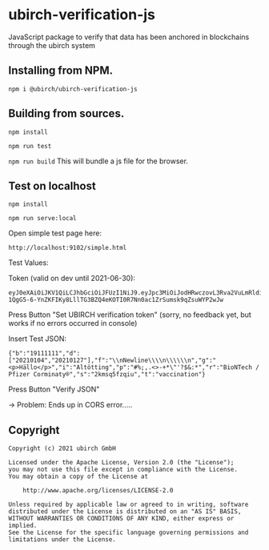 # ubirch-verification-js

JavaScript package to verify that data has been anchored in blockchains through the ubirch system

## Installing from NPM.

`npm i @ubirch/ubirch-verification-js`

## Building from sources.

`npm install`

`npm run test`

`npm run build` This will bundle a js file for the browser.

## Test on localhost

`npm install`

`npm run serve:local`

Open simple test page here:

`http://localhost:9102/simple.html`

Test Values:

Token (valid on dev until 2021-06-30):


    eyJ0eXAiOiJKV1QiLCJhbGciOiJFUzI1NiJ9.eyJpc3MiOiJodHRwczovL3Rva2VuLmRldi51YmlyY2guY29tIiwic3ViIjoiZDYzZWNjMDMtZjVhNy00ZDQzLTkxZDAtYTMwZDAzNGQ4ZGEzIiwiYXVkIjoiaHR0cHM6Ly92ZXJpZnkuZGV2LnViaXJjaC5jb20iLCJleHAiOjE2MjUwODY0ODQsImlhdCI6MTYxODg2NTcyMywianRpIjoiZjk1NjQyODktOGU3MC00Mjk0LWEyNDItODQ2MWZiMjdhOWE4Iiwic2NwIjpbInVwcDp2ZXJpZnkiXSwicHVyIjoiVGVzdCBUb2tlbiIsInRncCI6W10sInRpZCI6WyIqIl0sIm9yZCI6W119.CVUEKZmnQf22k5WToCMpHLuFz-1QgG5-6-YnZKFIKy8LllTG3BZQ4eKOTI0R7Nn0ac1ZrSumsk9qZsuWYP2wJw

Press Button "Set UBIRCH verification token" (sorry, no feedback yet, but works if no errors occurred in console)

Insert Test JSON:


    {"b":"19111111","d":["20210104","20210127"],"f":"\\nNewline\\\\n\\\\\\n","g":"<p>Hällo</p>","i":"Altötting","p":"#%;,.<>-+*\"'?$&:*","r":"BioNTech / Pfizer Corminaty®","s":"2kmsq5fzqiu","t":"vaccination"}

Press Button "Verify JSON"


-> Problem: Ends up in CORS error..... 

## Copyright

```fundamental
Copyright (c) 2021 ubirch GmbH

Licensed under the Apache License, Version 2.0 (the "License");
you may not use this file except in compliance with the License.
You may obtain a copy of the License at

    http://www.apache.org/licenses/LICENSE-2.0

Unless required by applicable law or agreed to in writing, software
distributed under the License is distributed on an "AS IS" BASIS,
WITHOUT WARRANTIES OR CONDITIONS OF ANY KIND, either express or implied.
See the License for the specific language governing permissions and
limitations under the License.
```
